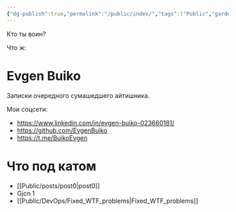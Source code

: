 ```yaml
---
{"dg-publish":true,"permalink":"/public/index/","tags":["Public","gardenEntry","gardenEntry","gardenEntry"]}
---
```


Кто ты воин?

Что ж:

# Evgen Buiko

Записки очередного сумашедшего айтишника. 

Мои соцсети:
* https://www.linkedin.com/in/evgen-buiko-023660181/
* https://github.com/EvgenBuiko
* https://t.me/BuikoEvgen

# Что под катом

* [[Public/posts/post0\|post0]]
* Gjcn 1
* [[Public/DevOps/Fixed_WTF_problems\|Fixed_WTF_problems]]





